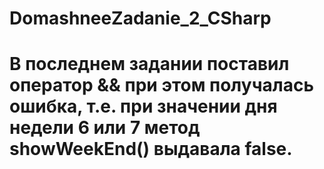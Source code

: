 # DomashneeZadanie_2_CSharp
# В последнем задании поставил оператор && при этом получалась ошибка, т.е. при значении дня недели 6 или 7 метод showWeekEnd() выдавала false.
